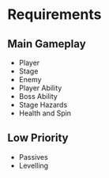 # Requirements
## Main Gameplay
- Player
- Stage
- Enemy
- Player Ability
- Boss Ability
- Stage Hazards
- Health and Spin

## Low Priority
- Passives
- Levelling
